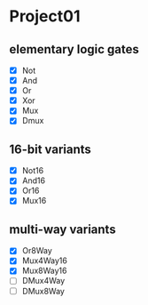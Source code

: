 # Project01

## elementary logic gates
- [x] Not
- [x] And
- [x] Or
- [x] Xor
- [x] Mux
- [x] Dmux

## 16-bit variants
- [x] Not16
- [x] And16
- [x] Or16
- [x] Mux16

## multi-way variants
- [x] Or8Way
- [x] Mux4Way16
- [x] Mux8Way16
- [ ] DMux4Way
- [ ] DMux8Way
